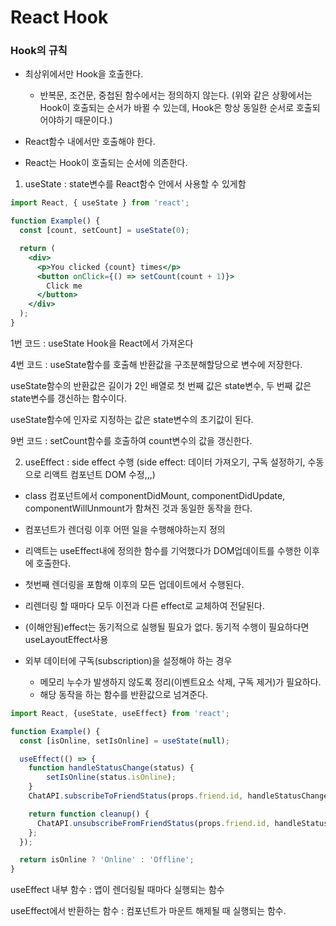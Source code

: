 # React Hook


### Hook의 규칙

- 최상위에서만 Hook을 호출한다.

  - 반복문, 조건문, 중첩된 함수에서는 정의하지 않는다.
  (위와 같은 상황에서는 Hook이 호출되는 순서가 바뀔 수 있는데, Hook은 항상 동일한 순서로 호출되어야하기 때문이다.)

- React함수 내에서만 호출해야 한다.

- React는 Hook이 호출되는 순서에 의존한다.


1. useState : state변수를 React함수 안에서 사용할 수 있게함

```jsx
import React, { useState } from 'react';

function Example() {
  const [count, setCount] = useState(0);

  return (
    <div>
      <p>You clicked {count} times</p>
      <button onClick={() => setCount(count + 1)}>
        Click me
      </button>
    </div>
  );
}
```

1번 코드 : useState Hook을 React에서 가져온다

4번 코드 : useState함수를 호출해 반환값을 구조분해할당으로 변수에 저장한다.

useState함수의 반환값은 길이가 2인 배열로 첫 번째 값은 state변수, 두 번째 값은 state변수를 갱신하는 함수이다.

useState함수에 인자로 지정하는 값은 state변수의 초기값이 된다.

9번 코드 : setCount함수를 호출하여 count변수의 값을 갱신한다.



2. useEffect : side effect 수행
(side effect: 데이터 가져오기, 구독 설정하기, 수동으로 리액트 컴포넌트 DOM 수정,,,)

- class 컴포넌트에서 componentDidMount, componentDidUpdate, componentWillUnmount가 함쳐진 것과 동일한 동작을 한다.

- 컴포넌트가 렌더링 이후 어떤 일을 수행해야하는지 정의

- 리액트는 useEffect내에 정의한 함수를 기억했다가 DOM업데이트를 수행한 이후에 호출한다.

- 첫번째 렌더링을 포함해 이후의 모든 업데이트에서 수행된다.

- 리렌더링 할 때마다 모두 이전과 다른 effect로 교체하여 전달된다.

- (이해안됨)effect는 동기적으로 실행될 필요가 없다. 동기적 수행이 필요하다면 useLayoutEffect사용

- 외부 데이터에 구독(subscription)을 설정해야 하는 경우
  - 메모리 누수가 발생하지 않도록 정리(이벤트요소 삭제, 구독 제거)가 필요하다.
  - 해당 동작을 하는 함수를 반환값으로 넘겨준다.

```jsx
import React, {useState, useEffect} from 'react';

function Example() {
  const [isOnline, setIsOnline] = useState(null);

  useEffect(() => {
    function handleStatusChange(status) {
        setIsOnline(status.isOnline);
    }
    ChatAPI.subscribeToFriendStatus(props.friend.id, handleStatusChange);

    return function cleanup() {
      ChatAPI.unsubscribeFromFriendStatus(props.friend.id, handleStatusChange);
    };
  });

  return isOnline ? 'Online' : 'Offline';
}
```

useEffect 내부 함수 : 앱이 렌더링될 때마다 실행되는 함수

useEffect에서 반환하는 함수 : 컴포넌트가 마운트 해제될 때 실행되는 함수.

